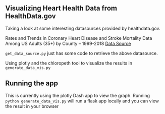## Visualizing Heart Health Data from HealthData.gov

Taking a look at some interesting datasources provided by healthdata.gov.

Rates and Trends in Coronary Heart Disease and Stroke Mortality Data Among US Adults (35+) by County – 1999-2018 [Data Source](https://healthdata.gov/dataset/Rates-and-Trends-in-Coronary-Heart-Disease-and-Str/yvac-3wdb/about_data)

`get_data_source.py` just has some code to retrieve the above datasource.

Using plotly and the chloropeth tool to visualize the results in `generate_data_vis.py`

## Running the app

This is currently using the plotly Dash app to view the graph.
Running `python generate_data_vis.py` will run a flask app locally and you can view the result in your browser

